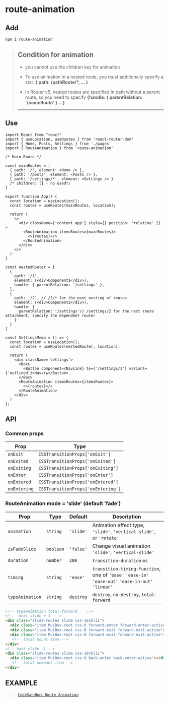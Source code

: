 # route-animation

## Add

```shell script
npm i route-animation
```
>## Condition for animation
>
> - you cannot use the children key for animation
>
> - To use animation in a nested route, you must additionally specify a star. 
>   **{ path: /pathRoute/*, ... }**
>
> - In Router v6, nested routes are specified in path without a parent route, so you need to specify
>   **{handle: { parentRelation: '/nameRoute' } ...}**
>  ------------------------------------------------------------------------------------------

## Use

```tsx
import React from "react"
import { useLocation, useRoutes } from 'react-router-dom'
import { Home, Posts, Settings } from './pages'
import { RouteAnimation } from 'route-animation'

/* Main Route */

const mainRoutes = [
  { path: '/', element: <Home /> },
  { path: '/posts', element: <Posts /> },
  { path: '/settings/*', element: <Settings /> }
  /* children: [] - no used*/
]

export function App() {
  const location = useLocation();
  const routes = useRoutes(mainRoutes, location);

  return (
    <>
      <div className={'content_app'} style={{ position: 'relative' }} >
        <RouteAnimation itemsRoutes={mainRoutes}>
          <>{routes}</>
        </RouteAnimation>
      </div>
    </>
  )
}
```


```tsx
const nestedRouter = [
  {
    path: '/1',
    element: (<div>Component1</div>),
    handle: { parentRelation: '/settings' },
  },
  {
    path: '/2', // /2/* for the next nesting of routes
    element: (<div>Component2</div>),
    handle: {
      parentRelation: '/settings'// /settings/2 for the next route attachment, specify the dependent router
    }
  }
]

const SettingsMemo = () => {
  const location = useLocation();
  const routes = useRoutes(nestedRouter, location);

  return (
    <div className='settings'>
      <Box>
        <Button component={NavLink} to={'/settings/1'} variant={'outlined'}>Начать</Button>
      </Box>
      <RouteAnimation itemsRoutes={itemsRoutes}>
        <>{routes}</>
      </RouteAnimation>
    </div>
  )
};
```



## API


### Common props

| Prop       | Type                             | 
|------------|----------------------------------|
|`onExit`    |`CSSTransitionProps['onExit']`    |
|`onExited`  |`CSSTransitionProps['onExited']`  |
|`onExiting` |`CSSTransitionProps['onExiting']` |
|`onEnter`   |`CSSTransitionProps['onEnter']`   |
|`onEntered` |`CSSTransitionProps['onEntered']` |
|`onEntering`|`CSSTransitionProps['onEntering']`|   

### RouteAnimation mode = 'slide' (default 'fade')

| Prop          | Type    | Default | Description                                                                                      |
|---------------|---------|---------|--------------------------------------------------------------------------------------------------|
|`animation`    |`string` |`'slide'`| Animation effect type, `'slide'`, `'vertical-slide'`, or `'rotate'`                              |
|`isFadeSlide`  |`boolean`|`'false'`| Change visual animation `'slide'`, `'vertical-slide'`                                            |
|`duration`     |`number` |`200`    | `transition-duration` `ms`                                                                       |
|`timing`       |`string` |`'ease'` | `transition-timing-function`, one of `'ease'` `'ease-in'` `'ease-out'` `'ease-in-out'` `'linear'`|
|`typeAnimation`|`string` |`destroy`|  `destroy`, `no-destroy`, `total-forward`                                                        |



```html
<!-- typeAnimation total-forward    -->
<!--  next slide + 1  -->
<div class="slide-routes slide css-18xklii">
  <div class="item MuiBox-root css-0 forward-enter forward-enter-active"></div>
  <div class="item MuiBox-root css-0 forward-exit forward-exit-active"></div>
  <div class="item MuiBox-root css-0 forward-exit forward-exit-active"></div>
   <!-- total mount item -->
</div>
<!-- back slide -1 -->
<div class="slide-routes slide css-18xklii">
  <div class="item MuiBox-root css-0 back-enter back-enter-active"></div>
   <!-- total unmount item -->
</div>
```

## EXAMPLE
> [`CodeSandbox Route Animation`](https://codesandbox.io/p/sandbox/route-animation-7sysj6?file=%2Fsrc%2Findex.tsx)

